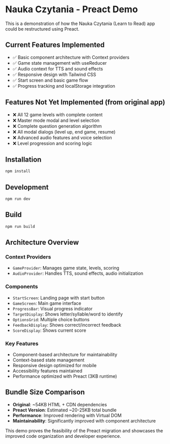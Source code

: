 # Nauka Czytania - Preact Demo

This is a demonstration of how the Nauka Czytania (Learn to Read) app could be restructured using Preact.

## Current Features Implemented

- ✅ Basic component architecture with Context providers
- ✅ Game state management with useReducer
- ✅ Audio context for TTS and sound effects
- ✅ Responsive design with Tailwind CSS
- ✅ Start screen and basic game flow
- ✅ Progress tracking and localStorage integration

## Features Not Yet Implemented (from original app)

- ❌ All 12 game levels with complete content
- ❌ Master mode modal and level selection
- ❌ Complete question generation algorithm
- ❌ All modal dialogs (level up, end game, resume)
- ❌ Advanced audio features and voice selection
- ❌ Level progression and scoring logic

## Installation

```bash
npm install
```

## Development

```bash
npm run dev
```

## Build

```bash
npm run build
```

## Architecture Overview

### Context Providers
- `GameProvider`: Manages game state, levels, scoring
- `AudioProvider`: Handles TTS, sound effects, audio initialization

### Components
- `StartScreen`: Landing page with start button
- `GameScreen`: Main game interface
- `ProgressBar`: Visual progress indicator
- `TargetDisplay`: Shows letter/syllable/word to identify
- `OptionsGrid`: Multiple choice buttons
- `FeedbackDisplay`: Shows correct/incorrect feedback
- `ScoreDisplay`: Shows current score

### Key Features
- Component-based architecture for maintainability
- Context-based state management
- Responsive design optimized for mobile
- Accessibility features maintained
- Performance optimized with Preact (3KB runtime)

## Bundle Size Comparison

- **Original**: ~54KB HTML + CDN dependencies
- **Preact Version**: Estimated ~20-25KB total bundle
- **Performance**: Improved rendering with Virtual DOM
- **Maintainability**: Significantly improved with component architecture

This demo proves the feasibility of the Preact migration and showcases the improved code organization and developer experience.